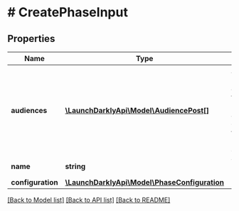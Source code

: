 # # CreatePhaseInput

## Properties

Name | Type | Description | Notes
------------ | ------------- | ------------- | -------------
**audiences** | [**\LaunchDarklyApi\Model\AudiencePost[]**](AudiencePost.md) | An ordered list of the audiences for this release phase. Each audience corresponds to a LaunchDarkly environment. |
**name** | **string** | The release phase name |
**configuration** | [**\LaunchDarklyApi\Model\PhaseConfiguration**](PhaseConfiguration.md) |  | [optional]

[[Back to Model list]](../../README.md#models) [[Back to API list]](../../README.md#endpoints) [[Back to README]](../../README.md)

